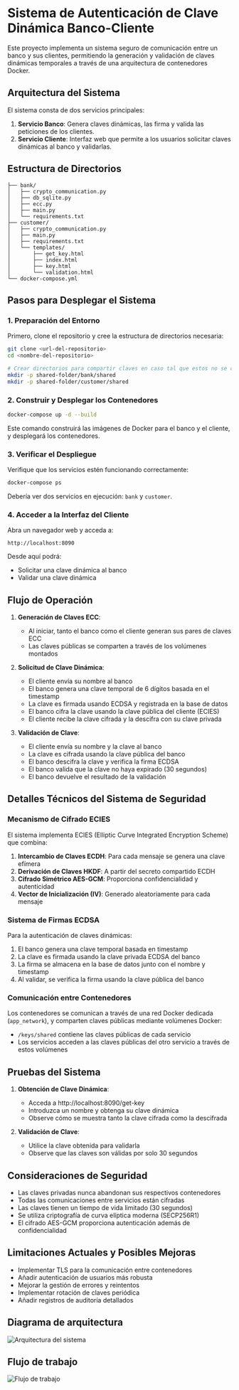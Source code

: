 # Sistema de Autenticación de Clave Dinámica Banco-Cliente

Este proyecto implementa un sistema seguro de comunicación entre un banco y sus clientes, permitiendo la generación y validación de claves dinámicas temporales a través de una arquitectura de contenedores Docker.

## Arquitectura del Sistema

El sistema consta de dos servicios principales:

1. **Servicio Banco**: Genera claves dinámicas, las firma y valida las peticiones de los clientes.
2. **Servicio Cliente**: Interfaz web que permite a los usuarios solicitar claves dinámicas al banco y validarlas.

## Estructura de Directorios

```
├── bank/
│   ├── crypto_communication.py
│   ├── db_sqlite.py
│   ├── ecc.py
│   ├── main.py
│   └── requirements.txt
├── customer/
│   ├── crypto_communication.py
│   ├── main.py
│   ├── requirements.txt
│   └── templates/
│       ├── get_key.html
│       ├── index.html
│       ├── key.html
│       └── validation.html
└── docker-compose.yml
```

## Pasos para Desplegar el Sistema

### 1. Preparación del Entorno

Primero, clone el repositorio y cree la estructura de directorios necesaria:

```bash
git clone <url-del-repositorio>
cd <nombre-del-repositorio>

# Crear directorios para compartir claves en caso tal que estos no se creen automáticamente
mkdir -p shared-folder/bank/shared
mkdir -p shared-folder/customer/shared
```

### 2. Construir y Desplegar los Contenedores

```bash
docker-compose up -d --build
```

Este comando construirá las imágenes de Docker para el banco y el cliente, y desplegará los contenedores.

### 3. Verificar el Despliegue

Verifique que los servicios estén funcionando correctamente:

```bash
docker-compose ps
```

Debería ver dos servicios en ejecución: `bank` y `customer`.

### 4. Acceder a la Interfaz del Cliente

Abra un navegador web y acceda a:

```
http://localhost:8090
```

Desde aquí podrá:
- Solicitar una clave dinámica al banco
- Validar una clave dinámica

## Flujo de Operación

1. **Generación de Claves ECC**:
   - Al iniciar, tanto el banco como el cliente generan sus pares de claves ECC
   - Las claves públicas se comparten a través de los volúmenes montados

2. **Solicitud de Clave Dinámica**:
   - El cliente envía su nombre al banco
   - El banco genera una clave temporal de 6 dígitos basada en el timestamp
   - La clave es firmada usando ECDSA y registrada en la base de datos
   - El banco cifra la clave usando la clave pública del cliente (ECIES)
   - El cliente recibe la clave cifrada y la descifra con su clave privada

3. **Validación de Clave**:
   - El cliente envía su nombre y la clave al banco
   - La clave es cifrada usando la clave pública del banco
   - El banco descifra la clave y verifica la firma ECDSA
   - El banco valida que la clave no haya expirado (30 segundos)
   - El banco devuelve el resultado de la validación

## Detalles Técnicos del Sistema de Seguridad

### Mecanismo de Cifrado ECIES

El sistema implementa ECIES (Elliptic Curve Integrated Encryption Scheme) que combina:

1. **Intercambio de Claves ECDH**: Para cada mensaje se genera una clave efímera
2. **Derivación de Claves HKDF**: A partir del secreto compartido ECDH
3. **Cifrado Simétrico AES-GCM**: Proporciona confidencialidad y autenticidad
4. **Vector de Inicialización (IV)**: Generado aleatoriamente para cada mensaje

### Sistema de Firmas ECDSA

Para la autenticación de claves dinámicas:

1. El banco genera una clave temporal basada en timestamp
2. La clave es firmada usando la clave privada ECDSA del banco
3. La firma se almacena en la base de datos junto con el nombre y timestamp
4. Al validar, se verifica la firma usando la clave pública del banco

### Comunicación entre Contenedores

Los contenedores se comunican a través de una red Docker dedicada (`app_network`), y comparten claves públicas mediante volúmenes Docker:

- `/keys/shared` contiene las claves públicas de cada servicio
- Los servicios acceden a las claves públicas del otro servicio a través de estos volúmenes

## Pruebas del Sistema

1. **Obtención de Clave Dinámica**:
   - Acceda a http://localhost:8090/get-key
   - Introduzca un nombre y obtenga su clave dinámica
   - Observe cómo se muestra tanto la clave cifrada como la descifrada

2. **Validación de Clave**:
   - Utilice la clave obtenida para validarla
   - Observe que las claves son válidas por solo 30 segundos

## Consideraciones de Seguridad

- Las claves privadas nunca abandonan sus respectivos contenedores
- Todas las comunicaciones entre servicios están cifradas
- Las claves tienen un tiempo de vida limitado (30 segundos)
- Se utiliza criptografía de curva elíptica moderna (SECP256R1)
- El cifrado AES-GCM proporciona autenticación además de confidencialidad

## Limitaciones Actuales y Posibles Mejoras

- Implementar TLS para la comunicación entre contenedores
- Añadir autenticación de usuarios más robusta
- Mejorar la gestión de errores y reintentos
- Implementar rotación de claves periódica
- Añadir registros de auditoría detallados

## Diagrama de arquitectura
![Arquitectura del sistema](diagrams/arquitectura.png)

## Flujo de trabajo
![Flujo de trabajo](diagrams/flujo.png)
